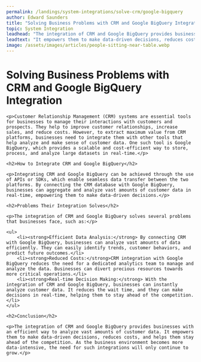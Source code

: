 ```yaml
---
permalink: /landings/system-integrations/solve-crm/google-bigquery
author: Edward Saunders
title: "Solving Business Problems with CRM and Google BigQuery Integration"
topic: System Integration
leadhead: "The integration of CRM and Google BigQuery provides businesses with an efficient way to analyze vast amounts of customer data"
leadtext: "It empowers them to make data-driven decisions, reduces costs, and helps them stay ahead of the competition. As the business environment becomes more data-intensive, the need for such integrations will only continue to grow."
image: /assets/images/articles/people-sitting-near-table.webp
---
```

<div class="arttext">	<h1>Solving Business Problems with CRM and Google BigQuery Integration</h1>

	<p>Customer Relationship Management (CRM) systems are essential tools for businesses to manage their interactions with customers and prospects. They help to improve customer relationships, increase sales, and reduce costs. However, to extract maximum value from CRM platforms, businesses need to integrate them with other tools that help analyze and make sense of customer data. One such tool is Google BigQuery, which provides a scalable and cost-efficient way to store, process, and analyze large datasets in real-time.</p>

	<h2>How to Integrate CRM and Google BigQuery</h2>

	<p>Integrating CRM and Google BigQuery can be achieved through the use of APIs or SDKs, which enable seamless data transfer between the two platforms. By connecting the CRM database with Google BigQuery, businesses can aggregate and analyze vast amounts of customer data in real-time, empowering them to make data-driven decisions.</p>

	<h2>Problems Their Integration Solves</h2>

	<p>The integration of CRM and Google BigQuery solves several problems that businesses face, such as:</p>

	<ul>
		<li><strong>Efficient Data Analysis:</strong> By connecting CRM with Google BigQuery, businesses can analyze vast amounts of data efficiently. They can easily identify trends, customer behaviors, and predict future outcomes.</li>
		<li><strong>Reduced Costs:</strong>CRM integration with Google BigQuery reduces the need for a dedicated analytics team to manage and analyze the data. Businesses can divert precious resources towards more critical operations.</li>
		<li><strong>Real-time Decision Making:</strong> With the integration of CRM and Google BigQuery, businesses can instantly analyze customer data. It reduces the wait time, and they can make decisions in real-time, helping them to stay ahead of the competition.</li>
	</ul>

	<h2>Conclusion</h2>

	<p>The integration of CRM and Google BigQuery provides businesses with an efficient way to analyze vast amounts of customer data. It empowers them to make data-driven decisions, reduces costs, and helps them stay ahead of the competition. As the business environment becomes more data-intensive, the need for such integrations will only continue to grow.</p>
</div>